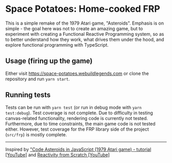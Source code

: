 # Space Potatoes: Home-cooked FRP

This is a simple remake of the 1979 Atari game, "Asteroids". Emphasis is on
simple - the goal here was not to create an amazing game, but to experiment with
creating a Functional Reactive Programming system, so as to better understand
how they work, what drives them under the hood, and explore functional
programming with TypeScript.

## Usage (firing up the game)

Either visit <https://space-potatoes.webuildlegends.com> or clone the repository
and run `yarn start`.

## Running tests

Tests can be run with `yarn test` (or run in debug mode with `yarn test:debug`).
Test coverage is not complete. Due to difficulty in testing canvas-related
functionality, rendering code is currently not tested. Furthermore, due to time
constraints, the main game code is not tested either. However, test coverage for
the FRP library side of the project (`src/frp`) is mostly complete.

---

Inspired by ["Code Asteroids in JavaScript (1979 Atari game) - tutorial
[YouTube]](https://www.youtube.com/watch?v=H9CSWMxJx84) and [Reactivity from
Scratch
[YouTube]](https://www.youtube.com/playlist?list=PLrhzvIcii6GN_vruBNu04EVHo0PKixXwE)
